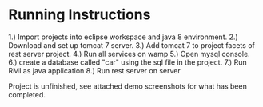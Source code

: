 # Running Instructions

1.) Import projects into eclipse workspace and java 8 environment.
2.) Download and set up tomcat 7 server.
3.) Add tomcat 7 to project facets of rest server project. 
4.) Run all services on wamp 
5.) Open mysql console. 
6.) create a database called "car" using the sql file in the project.
7.) Run RMI as java application 
8.) Run rest server on server 

Project is unfinished, see attached demo screenshots for what has been completed. 
